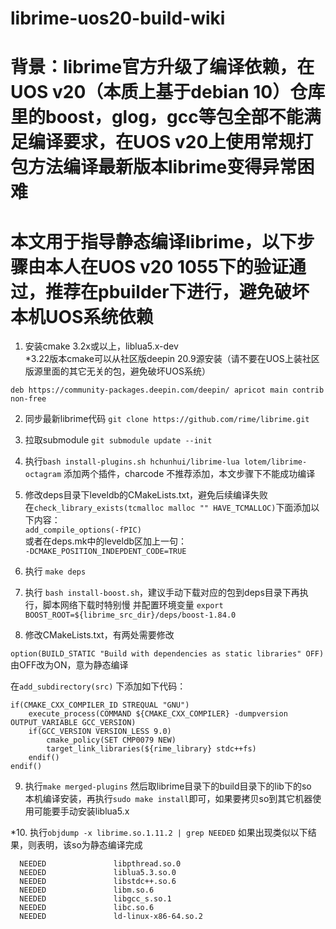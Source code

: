 # librime-uos20-build-wiki 
# 背景：librime官方升级了编译依赖，在UOS v20（本质上基于debian 10）仓库里的boost，glog，gcc等包全部不能满足编译要求，在UOS v20上使用常规打包方法编译最新版本librime变得异常困难
# 本文用于指导静态编译librime，以下步骤由本人在UOS v20 1055下的验证通过，推荐在pbuilder下进行，避免破坏本机UOS系统依赖
1. 安装cmake 3.2x或以上，liblua5.x-dev<br>*3.22版本cmake可以从社区版deepin 20.9源安装（请不要在UOS上装社区版源里面的其它无关的包，避免破坏UOS系统）
```
deb https://community-packages.deepin.com/deepin/ apricot main contrib non-free
```
2. 同步最新librime代码 ```git clone https://github.com/rime/librime.git```
3. 拉取submodule ```git submodule update --init```
4. 执行```bash install-plugins.sh hchunhui/librime-lua lotem/librime-octagram``` 添加两个插件，charcode 不推荐添加，本文步骤下不能成功编译
5. 修改deps目录下leveldb的CMakeLists.txt，避免后续编译失败
   <br>在```check_library_exists(tcmalloc malloc "" HAVE_TCMALLOC)```下面添加以下内容：<br>
   ```add_compile_options(-fPIC)```
   <br>或者在deps.mk中的leveldb区加上一句：<br>
   ```-DCMAKE_POSITION_INDEPDENT_CODE=TRUE```
7. 执行 ```make deps```
8. 执行 ```bash install-boost.sh```，建议手动下载对应的包到deps目录下再执行，脚本网络下载时特别慢
   并配置环境变量 ```export BOOST_ROOT=${librime_src_dir}/deps/boost-1.84.0```

9. 修改CMakeLists.txt，有两处需要修改

```option(BUILD_STATIC "Build with dependencies as static libraries" OFF)```  由OFF改为ON，意为静态编译

在```add_subdirectory(src)```
下添加如下代码：
```
if(CMAKE_CXX_COMPILER_ID STREQUAL "GNU")
    execute_process(COMMAND ${CMAKE_CXX_COMPILER} -dumpversion OUTPUT_VARIABLE GCC_VERSION)
    if(GCC_VERSION VERSION_LESS 9.0)
        cmake_policy(SET CMP0079 NEW)
        target_link_libraries(${rime_library} stdc++fs)
    endif()
endif()
```
9. 执行```make merged-plugins```  然后取librime目录下的build目录下的lib下的so
   <br>本机编译安装，再执行```sudo make install```即可，如果要拷贝so到其它机器使用可能要手动安装liblua5.x

*10. 执行```objdump -x librime.so.1.11.2 | grep NEEDED```  如果出现类似以下结果，则表明，该so为静态编译完成
```
  NEEDED               libpthread.so.0
  NEEDED               liblua5.3.so.0
  NEEDED               libstdc++.so.6
  NEEDED               libm.so.6
  NEEDED               libgcc_s.so.1
  NEEDED               libc.so.6
  NEEDED               ld-linux-x86-64.so.2
```
